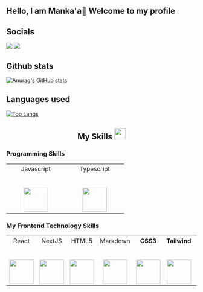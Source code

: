 ## Hello, I am Manka'a👋 Welcome to my profile

## Socials  
  
[<img src="https://img.shields.io/badge/twitter-%231DA1F2.svg?&style=for-the-badge&logo=twitter&logoColor=white">](https://twitter.com/ManeBa_cnm)
[<img src="https://img.shields.io/badge/linkedin-%230077B5.svg?&style=for-the-badge&logo=linkedin&logoColor=white">](https://www.linkedin.com/in/mankaa-che12345)

## Github stats

[![Anurag's GitHub stats](https://github-readme-stats.vercel.app/api?username=mankaache&show_icons=true&theme=radical)](https://github.com/anuraghazra/github-readme-stats)

## Languages used

[![Top Langs](https://github-readme-stats.vercel.app/api/top-langs/?username=mankaache&size_weight=0.5&count_weight=0.5&langs_count=8&layout=compact&theme=radical)](https://github.com/anuraghazra/github-readme-stats)


<h2 align="Center"> My Skills <img src="https://media.giphy.com/media/WUlplcMpOCEmTGBtBW/giphy.gif" width="30"> </h2>

### Programming Skills

<table> 
  <tbody> 
    <tr valign="top"> 
      <td width="140px" align="center"> 
        <span>Javascript</span><br><br><br> 
        <img height="64px" src="https://upload.wikimedia.org/wikipedia/commons/thumb/9/99/Unofficial_JavaScript_logo_2.svg/480px-Unofficial_JavaScript_logo_2.svg.png">
      </td> 
      <td width="140px" align="center"> <span>Typescript</span><br><br><br> 
        <img height="64px" src="https://cdn.worldvectorlogo.com/logos/typescript-2.svg"> 
      </td> 
    </tr> 
  </tbody>
</table>

### My Frontend Technology Skills 

<table> 
  <tbody> 
    <tr valign="top">
      <td width="140px" align="center">
        <span>React</span><br><br><br>
        <img height="64px" src="https://cdn.svgporn.com/logos/create-react-app.svg">
      </td> <td width="140px" align="center"> <span>NextJS</span><br><br><br>
        <img height="64px" src="https://cdn.svgporn.com/logos/nextjs-icon.svg">
      <td width="140px" align="center"> <span>HTML5</span><br><br><br> 
        <img height="64px" src="https://cdn.svgporn.com/logos/html-5.svg"> 
      </td> <td width="140px" align="center"> <span>Markdown</span><br><br><br> 
        <img height="64px" src="https://cdn.svgporn.com/logos/markdown.svg">
      </td> 
      <td width="140px" align="center"> <span><strong>CSS3</strong> </span><br><br><br> 
        <img height="64px" src="https://cdn.svgporn.com/logos/css-3.svg"> 
      </td>
      <td width="140px" align="center"> <span><strong>Tailwind</strong> </span><br><br><br> 
        <img height="64px" src="https://cdn.svgporn.com/logos/tailwindcss-icon.svg"> 
      </td> 
      <td width="140px" align="center"> <span><strong>Sass</strong> </span><br><br><br> 
        <img height="64px" src="https://cdn.svgporn.com/logos/sass.svg">
      </td>
<!--
**mankaache/mankaache** is a ✨ _special_ ✨ repository because its `README.md` (this file) appears on your GitHub profile.

Here are some ideas to get you started:

- 🔭 I’m currently working on ...
- 🌱 I’m currently learning ...
- 👯 I’m looking to collaborate on ...
- 🤔 I’m looking for help with ...
- 💬 Ask me about ...
- 📫 How to reach me: ...
- 😄 Pronouns: ...
- ⚡ Fun fact: ...
-->
